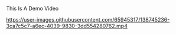 This Is A Demo Video

https://user-images.githubusercontent.com/65945317/138745236-3ca7c5c7-a6ec-4039-9830-3dd554280762.mp4


